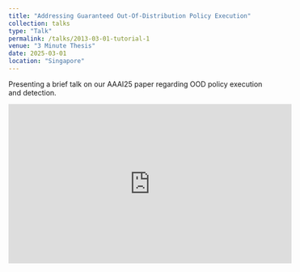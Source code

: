 ```yaml
---
title: "Addressing Guaranteed Out-Of-Distribution Policy Execution"
collection: talks
type: "Talk"
permalink: /talks/2013-03-01-tutorial-1
venue: "3 Minute Thesis"
date: 2025-03-01
location: "Singapore"
---
```


Presenting a brief talk on our AAAI25 paper regarding OOD policy execution and detection.

<iframe width="560" height="315" src="https://www.youtube.com/embed/ADwbLjYOl9I?si=DKwXOWalfSF_INKO" title="YouTube video player" frameborder="0" allow="accelerometer; autoplay; clipboard-write; encrypted-media; gyroscope; picture-in-picture; web-share" referrerpolicy="strict-origin-when-cross-origin" allowfullscreen></iframe>